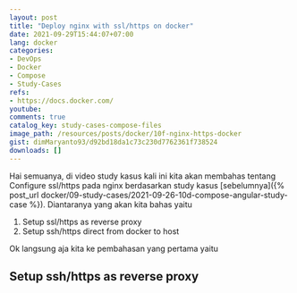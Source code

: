 ```yaml
---
layout: post
title: "Deploy nginx with ssl/https on docker"
date: 2021-09-29T15:44:07+07:00
lang: docker
categories:
- DevOps
- Docker
- Compose
- Study-Cases
refs: 
- https://docs.docker.com/
youtube: 
comments: true
catalog_key: study-cases-compose-files
image_path: /resources/posts/docker/10f-nginx-https-docker
gist: dimMaryanto93/d92bd18da1c73c230d7762361f738524
downloads: []
---
```


Hai semuanya, di video study kasus kali ini kita akan membahas tentang Configure ssl/https pada nginx berdasarkan study kasus [sebelumnya]({% post_url docker/09-study-cases/2021-09-26-10d-compose-angular-study-case %}). Diantaranya yang akan kita bahas yaitu

1. Setup ssl/https as reverse proxy
2. Setup ssh/https direct from docker to host

Ok langsung aja kita ke pembahasan yang pertama yaitu

## Setup ssh/https as reverse proxy


